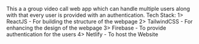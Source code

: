 This a a group video call web app which can handle multiple users along with that every user is provided with an authentication.
Tech Stack:
  1> ReactJS - For building the structure of the webpage
  2> TailwindCSS - For enhancing the design of the webpage
  3> Firebase - To provide authentication for the users
  4> Netlify - To host the Website
